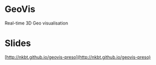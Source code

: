 # GeoVis

Real-time 3D Geo visualisation


# Slides

[http://nkbt.github.io/geovis-preso](http://nkbt.github.io/geovis-preso)

